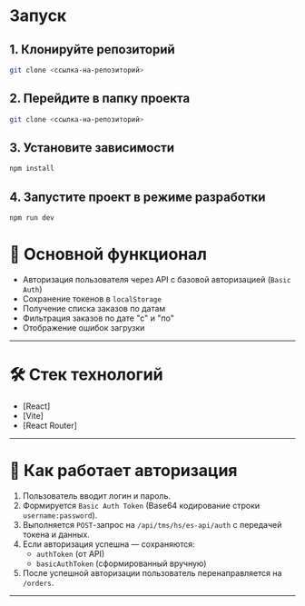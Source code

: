 
# Запуск

## 1. Клонируйте репозиторий
```bash
git clone <ссылка-на-репозиторий>
```

## 2. Перейдите в папку проекта
```bash
git clone <ссылка-на-репозиторий>
```

## 3. Установите зависимости
```bash
npm install
```

## 4. Запустите проект в режиме разработки
```bash
npm run dev
```


# 🔑 Основной функционал

- Авторизация пользователя через API с базовой авторизацией (`Basic Auth`)
- Сохранение токенов в `localStorage`
- Получение списка заказов по датам
- Фильтрация заказов по дате "с" и "по"
- Отображение ошибок загрузки

---

# 🛠️ Стек технологий

- [React]
- [Vite]
- [React Router]

---

# 🧠 Как работает авторизация

1. Пользователь вводит логин и пароль.
2. Формируется `Basic Auth Token` (Base64 кодирование строки `username:password`).
3. Выполняется `POST`-запрос на `/api/tms/hs/es-api/auth` с передачей токена и данных.
4. Если авторизация успешна — сохраняются:
   - `authToken` (от API)
   - `basicAuthToken` (сформированный вручную)
5. После успешной авторизации пользователь перенаправляется на `/orders`.

---